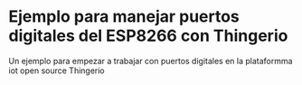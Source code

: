 # Ejemplo para manejar puertos digitales del ESP8266 con Thingerio
Un ejemplo para empezar a trabajar con puertos digitales en la plataformma iot open source Thingerio